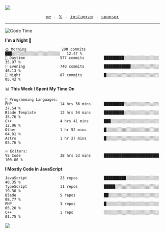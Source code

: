 <img style="bottom: 800px;" src="https://imgur.com/rilHVxA.png"/>
<p align="center">
  <samp>
    <a href="https://fayln.com">me</a> .
    <!-- <a href="https://fayln.com/projects">projects</a> . -->
    <a href="https://go.fayln.com/twitter">𝕏</a> .
    <a href="https://go.fayln.com/instagram">instagram</a> .
<!--     <a href="https://go.fayln.com/polywork">polywork</a> . -->
    <a href="https://github.com/sponsors/faridhnzz">sponsor</a>
  </samp>
</p>

---
<!--START_SECTION:waka-->
![Code Time](http://img.shields.io/badge/Code%20Time-2%2C482%20hrs%204%20mins-blue)

**I'm a Night 🦉** 

```text
🌞 Morning                200 commits         ███░░░░░░░░░░░░░░░░░░░░░░   12.47 % 
🌆 Daytime                577 commits         █████████░░░░░░░░░░░░░░░░   35.97 % 
🌃 Evening                740 commits         ████████████░░░░░░░░░░░░░   46.13 % 
🌙 Night                  87 commits          █░░░░░░░░░░░░░░░░░░░░░░░░   05.42 % 
```


📊 **This Week I Spent My Time On** 

```text
💬 Programming Languages: 
PHP                      14 hrs 36 mins      █████████░░░░░░░░░░░░░░░░   37.54 % 
Blade Template           13 hrs 54 mins      █████████░░░░░░░░░░░░░░░░   35.76 % 
C++                      4 hrs 41 mins       ███░░░░░░░░░░░░░░░░░░░░░░   12.06 % 
Other                    1 hr 52 mins        █░░░░░░░░░░░░░░░░░░░░░░░░   04.81 % 
Astro                    1 hr 27 mins        █░░░░░░░░░░░░░░░░░░░░░░░░   03.76 % 

🔥 Editors: 
VS Code                  38 hrs 53 mins      █████████████████████████   100.00 % 
```

**I Mostly Code in JavaScript** 

```text
JavaScript               23 repos            ██████████░░░░░░░░░░░░░░░   40.35 % 
TypeScript               11 repos            █████░░░░░░░░░░░░░░░░░░░░   19.30 % 
Blade                    5 repos             ██░░░░░░░░░░░░░░░░░░░░░░░   08.77 % 
PHP                      3 repos             █░░░░░░░░░░░░░░░░░░░░░░░░   05.26 % 
C++                      1 repo              ░░░░░░░░░░░░░░░░░░░░░░░░░   01.75 % 
```




<!--END_SECTION:waka-->

![](https://hit.yhype.me/github/profile?user_id=29797712)
